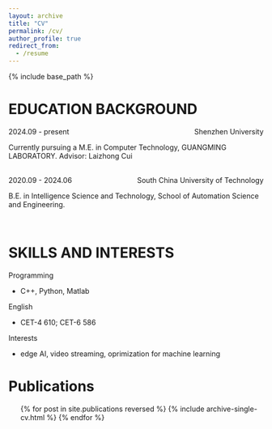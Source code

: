 ```yaml
---
layout: archive
title: "CV"
permalink: /cv/
author_profile: true
redirect_from:
  - /resume
---
```


{% include base_path %}

EDUCATION BACKGROUND
======

<div style="display: flex;">
  <div style="flex: 1; text-align: left;"> 2024.09 - present</div>
  <div style="flex: 1; text-align: right;"> Shenzhen University</div>
</div>



 Currently pursuing a M.E. in Computer Technology, GUANGMING LABORATORY.
 Advisor: Laizhong Cui</li> 

<!-- *** -->
<br>

<div style="display: flex;">
  <div style="flex: 1; text-align: left;"> 2020.09 - 2024.06</div>
  <div style="flex: 1; text-align: right;"> South China University of Technology</div>
</div>

B.E. in Intelligence Science and Technology, School of Automation Science and Engineering.
<!-- <h5> <li>Relevant coursework: Pattern Recognition, Machine Learning, C++ Programming</li></h5> -->


<!-- * Ph.D in Version Control Theory, GitHub University, 2018 (expected)
* M.S. in Jekyll, GitHub University, 2014
* B.S. in GitHub, GitHub University, 2012

Work experience
======
* Spring 2024: Academic Pages Collaborator
  * Github University
  * Duties includes: Updates and improvements to template
  * Supervisor: The Users

* Fall 2015: Research Assistant
  * Github University
  * Duties included: Merging pull requests
  * Supervisor: Professor Hub

* Summer 2015: Research Assistant
  * Github University
  * Duties included: Tagging issues
  * Supervisor: Professor Git -->
  
<br>

SKILLS AND INTERESTS
======

Programming
* C++, Python, Matlab

English
* CET-4 610; CET-6 586

Interests
* edge AI, video streaming, oprimization for machine learning

<!-- * Skill 1
* Skill 2
  * Sub-skill 2.1
  * Sub-skill 2.2
  * Sub-skill 2.3
* Skill 3 -->

Publications
======
  <ul>{% for post in site.publications reversed %}
    {% include archive-single-cv.html %}
  {% endfor %}</ul>
  
<!-- Talks
======
  <ul>{% for post in site.talks reversed %}
    {% include archive-single-talk-cv.html  %}
  {% endfor %}</ul>
  
Teaching
======
  <ul>{% for post in site.teaching reversed %}
    {% include archive-single-cv.html %}
  {% endfor %}</ul>
  
Service and leadership
======
* Currently signed in to 43 different slack teams -->
